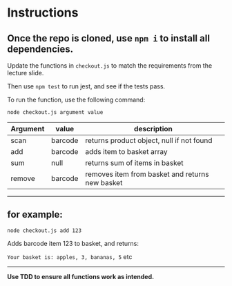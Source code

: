 # Instructions

## Once the repo is cloned, use `npm i` to install all dependencies.

Update the functions in `checkout.js` to match the requirements from the lecture slide.

Then use `npm test` to run jest, and see if the tests pass.

To run the function, use the following command:

`node checkout.js argument value`

| Argument | value   | description                                     |
| -------- | ------- | ----------------------------------------------- |
| scan     | barcode | returns product object, null if not found       |
| add      | barcode | adds item to basket array                       |
| sum      | null    | returns sum of items in basket                  |
| remove   | barcode | removes item from basket and returns new basket |

---

## for example:

`node checkout.js add 123`

Adds barcode item 123 to basket, and returns:

`Your basket is: apples, 3, bananas, 5` etc

---

**Use TDD to ensure all functions work as intended.**

